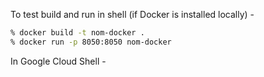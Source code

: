 
To test build and run in shell (if Docker is installed locally) -
```sh
% docker build -t nom-docker .
% docker run -p 8050:8050 nom-docker
```

In Google Cloud Shell -
```sh
```
